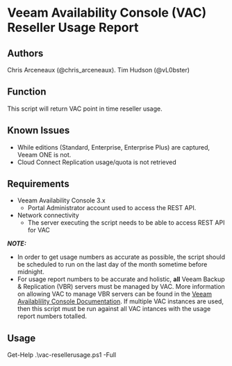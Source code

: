 # Veeam Availability Console (VAC) Reseller Usage Report

## Authors

Chris Arceneaux (@chris_arceneaux). 
Tim Hudson (@vL0bster)

## Function

This script will return VAC point in time reseller usage.

## Known Issues

* While editions (Standard, Enterprise, Enterprise Plus) are captured, Veeam ONE is not.
* Cloud Connect Replication usage/quota is not retrieved

## Requirements

* Veeam Availability Console 3.x
  * Portal Administrator account used to access the REST API.
* Network connectivity
  * The server executing the script needs to be able to access REST API for VAC

***NOTE:***

* In order to get usage numbers as accurate as possible, the script should be scheduled to run on the last day of the month sometime before midnight.
* For usage report numbers to be accurate and holistic, **all** Veeam Backup & Replication (VBR) servers must be managed by VAC. More information on allowing VAC to manage VBR servers can be found in the [Veeam Availablility Console Documentation](https://helpcenter.veeam.com/docs/vac/provider_user/connect_backup_servers.html). If multiple VAC instances are used, then this script must be run against all VAC intances with the usage report numbers totalled.

## Usage

Get-Help .\vac-resellerusage.ps1 -Full
